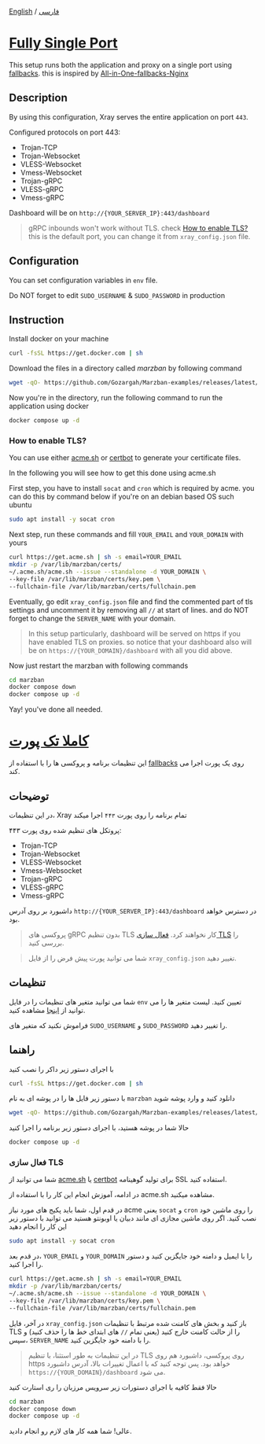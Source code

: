 [English](#fully-single-port) / [فارسی](#کاملا-تک-پورت)

# [Fully Single Port](#en)
This setup runs both the application and proxy on a single port using [fallbacks](https://xtls.github.io/config/features/fallback.html). this is inspired by [All-in-One-fallbacks-Nginx](https://github.com/XTLS/Xray-examples/tree/main/All-in-One-fallbacks-Nginx)

## Description
‌By using this configuration, Xray serves the entire application on port `443`.

Configured protocols on port 443:
- Trojan-TCP
- Trojan-Websocket
- VLESS-Websocket
- Vmess-Websocket
- Trojan-gRPC
- VLESS-gRPC
- Vmess-gRPC

Dashboard will be on `http://{YOUR_SERVER_IP}:443/dashboard`

> gRPC inbounds won't work without TLS. check [How to enable TLS?](#how-to-enable-tls)
> this is the default port, you can change it from `xray_config.json` file.

## Configuration
You can set configuration variables in `env` file.

Do NOT forget to edit `SUDO_USERNAME` & `SUDO_PASSWORD` in production

## Instruction
Install docker on your machine
```bash
curl -fsSL https://get.docker.com | sh
```
Download the files in a directory called *marzban* by following command
```bash
wget -qO- https://github.com/Gozargah/Marzban-examples/releases/latest/download/fully-single-port.tar.gz | tar xz --xform 's/fully-single-port/marzban/' && cd marzban
```
Now you're in the directory, run the following command to run the application using docker
```bash
docker compose up -d
```

### How to enable TLS?

You can use either [acme.sh](https://github.com/acmesh-official/acme.sh) or [certbot](https://github.com/certbot/certbot) to generate your certificate files.

In the following you will see how to get this done using acme.sh

First step, you have to install `socat` and `cron` which is required by acme. you can do this by command below if you're on an debian based OS such ubuntu
```bash
sudo apt install -y socat cron
```

Next step, run these commands and fill `YOUR_EMAIL` and `YOUR_DOMAIN` with yours
```bash
curl https://get.acme.sh | sh -s email=YOUR_EMAIL
mkdir -p /var/lib/marzban/certs/
~/.acme.sh/acme.sh --issue --standalone -d YOUR_DOMAIN \
--key-file /var/lib/marzban/certs/key.pem \
--fullchain-file /var/lib/marzban/certs/fullchain.pem
```

Eventually, go edit `xray_config.json` file and find the commented part of tls settings and uncomment it by removing all `//` at start of lines. and do NOT forget to change the `SERVER_NAME` with your domain.


> In this setup particularly, dashboard will be served on https if you have enabled TLS on proxies. so notice that your dashboard also will be on `https://{YOUR_DOMAIN}/dashboard` with all you did above.

Now just restart the marzban with following commands
```bash
cd marzban
docker compose down
docker compose up -d
```

Yay! you've done all needed.


# [کاملا تک پورت](#fa)
این تنظیمات برنامه و پروکسی ها را با استفاده از [fallbacks](https://xtls.github.io/config/features/fallback.html) روی یک پورت اجرا می کند.

## توضیحات
در این تنظیمات، Xray تمام برنامه را روی پورت `۴۴۳` اجرا میکند

پروتکل های تنظیم شده روی پورت ۴۴۳:
- Trojan-TCP
- Trojan-Websocket
- VLESS-Websocket
- Vmess-Websocket
- Trojan-gRPC
- VLESS-gRPC
- Vmess-gRPC

داشبورد بر روی آدرس `http://{YOUR_SERVER_IP}:443/dashboard` در دسترس خواهد بود.

> پروکسی های gRPC بدون تنظیم TLS کار نخواهند کرد. [فعال سازی TLS](#فعال-سازی-tls) را بررسی کنید.

> شما می توانید پورت پیش فرض را از فایل `xray_config.json` تغییر دهید.

## تنظیمات
شما می توانید متغیر های تنظیمات را در فایل `env` تعیین کنید.
لیست متغیر ها را می توانید از [اینجا](https://github.com/Gozargah/Marzban#configuration) مشاهده کنید.

فراموش نکنید که متغیر های `SUDO_USERNAME` و `SUDO_PASSWORD` را تغییر دهید.

## راهنما
با اجرای دستور زیر داکر را نصب کنید
```bash
curl -fsSL https://get.docker.com | sh
```
با دستور زیر فایل ها را در پوشه ای به نام `marzban` دانلود کنید و وارد پوشه شوید
```bash
wget -qO- https://github.com/Gozargah/Marzban-examples/releases/latest/download/fully-single-port.tar.gz | tar xz --xform 's/fully-single-port/marzban/' && cd marzban
```
حالا شما در پوشه هستید، با اجرای دستور زیر برنامه را اجرا کنید
```bash
docker compose up -d
```


### فعال سازی TLS

شما می توانید از [acme.sh](https://github.com/acmesh-official/acme.sh) یا [certbot](https://github.com/certbot/certbot) برای تولید گوهینامه SSL استفاده کنید.

در ادامه، آموزش انجام این کار را با استفاده از acme.sh مشاهده میکنید.

در قدم اول، شما باید پکیج های مورد نیاز acme یعنی `socat` و `cron` را روی ماشین خود نصب کنید. اگر روی ماشین مجازی ای مانند دبیان یا اوبونتو هستید می توانید با دستور زیر این کار را انجام دهید
```bash
sudo apt install -y socat cron
```

در قدم بعد، `YOUR_EMAIL` و `YOUR_DOMAIN` را با ایمیل و دامنه خود جایگزین کنید و دستور را اجرا کنید.
```bash
curl https://get.acme.sh | sh -s email=YOUR_EMAIL
mkdir -p /var/lib/marzban/certs/
~/.acme.sh/acme.sh --issue --standalone -d YOUR_DOMAIN \
--key-file /var/lib/marzban/certs/key.pem \
--fullchain-file /var/lib/marzban/certs/fullchain.pem
```

در آخر، فایل `xray_config.json` باز کنید و بخش های کامنت شده مرتبط با تنظیمات TLS را از حالت کامنت خارج کنید (یعنی تمام ‍`//` های ابتدای خط ها را حذف کنید) و سپس، `SERVER_NAME` را با دامنه خود جایگزین کنید.


> در این تنظیمات به طور استثنا، با تنظیم TLS روی پروکسی، داشبورد هم روی https خواهد بود. پس توجه کنید که با اعمال تغییرات بالا، آدرس داشبورد `https://{YOUR_DOMAIN}/dashboard` می شود.

حالا فقط کافیه با اجرای دستورات زیر سرویس مرزبان را ری استارت کنید
```bash
cd marzban
docker compose down
docker compose up -d
```

عالی! شما همه کار های لازم رو انجام دادید.
